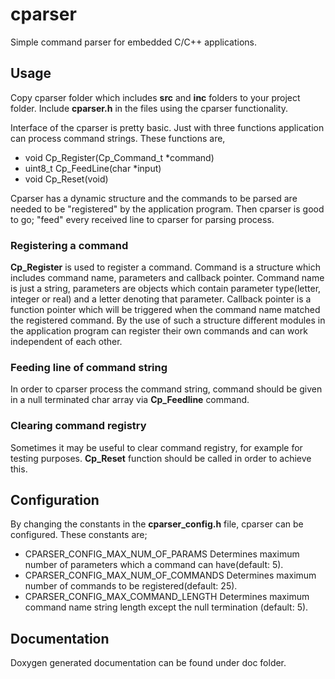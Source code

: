 # cparser
Simple command parser for embedded C/C++ applications.

## Usage
Copy cparser folder which includes **src** and **inc** folders to your 
project folder. Include **cparser.h** in the files using the cparser 
functionality.

Interface of the cparser is pretty basic. Just with three
functions application can process command strings. These functions
are,

* void Cp_Register(Cp_Command_t *command)
* uint8_t Cp_FeedLine(char *input)
* void Cp_Reset(void)

Cparser has a dynamic structure and the commands to be parsed are needed to
be "registered" by the application program. Then cparser is good to go; "feed" 
every received line to cparser for parsing process.

### Registering a command
**Cp_Register** is used to register a command. Command is a structure
which includes command name, parameters and callback pointer. Command name is just
a string, parameters are objects which contain parameter type(letter, integer or real)
and a letter denoting that parameter. Callback pointer is a function pointer which 
will be triggered when the command name matched the registered command. 
By the use of such a structure different modules in the application program 
can register their own commands and can work independent of each other. 

### Feeding line of command string
In order to cparser process the command string, command should be given in a
null terminated char array via **Cp_Feedline** command.

### Clearing command registry
Sometimes it may be useful to clear command registry, for example for testing
purposes. **Cp_Reset** function should be called in order to achieve this.

## Configuration
By changing the constants in the **cparser_config.h** file, cparser can be configured.
These constants are;

* CPARSER_CONFIG_MAX_NUM_OF_PARAMS 
Determines maximum number of parameters which a command
can have(default: 5). 
* CPARSER_CONFIG_MAX_NUM_OF_COMMANDS 
Determines maximum number of commands to be registered(default: 25).
* CPARSER_CONFIG_MAX_COMMAND_LENGTH 
Determines maximum command name string length except the
null termination (default: 5).

## Documentation
Doxygen generated documentation can be found under doc folder. 
